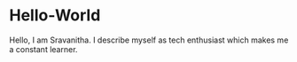 # Hello-World
Hello, I am Sravanitha.
I describe myself as tech enthusiast which makes me a constant learner.
